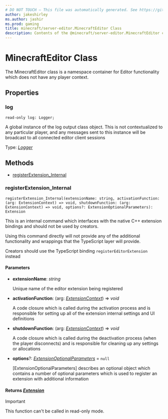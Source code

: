 ```yaml
---
# DO NOT TOUCH — This file was automatically generated. See https://github.com/mojang/minecraftapidocsgenerator to modify descriptions, examples, etc.
author: jakeshirley
ms.author: jashir
ms.prod: gaming
title: minecraft/server-editor.MinecraftEditor Class
description: Contents of the @minecraft/server-editor.MinecraftEditor class.
---
```

# MinecraftEditor Class

The MinecraftEditor class is a namespace container for Editor functionality which does not have any player context.

## Properties

### **log**
`read-only log: Logger;`

A global instance of the log output class object.  This is not contextualized to any particular player, and any messages sent to this instance will be broadcast to all connected editor client sessions

Type: [*Logger*](Logger.md)

## Methods
- [registerExtension_Internal](#registerextension_internal)

### **registerExtension_Internal**
`
registerExtension_Internal(extensionName: string, activationFunction: (arg: ExtensionContext) => void, shutdownFunction: (arg: ExtensionContext) => void, options?: ExtensionOptionalParameters): Extension
`

This is an internal command which interfaces with the native C++ extension bindings and should not be used by creators.

Using this command directly will not provide any of the additional functionality and wrappings that the TypeScript layer will provide.

Creators should use the TypeScript binding `registerEditorExtension` instead

#### **Parameters**
- **extensionName**: *string*
  
  Unique name of the editor extension being registered
- **activationFunction**: (arg: [*ExtensionContext*](ExtensionContext.md)) => *void*
  
  A code closure which is called during the activation process and is responsible for setting up all of the extension internal settings and UI definitions
- **shutdownFunction**: (arg: [*ExtensionContext*](ExtensionContext.md)) => *void*
  
  A code closure which is called during the deactivation process (when the player disconnects) and is responsible for cleaning up any settings or allocations
- **options**?: [*ExtensionOptionalParameters*](ExtensionOptionalParameters.md) = `null`
  
  [ExtensionOptionalParameters] describes an optional object which contains a number of optional parameters which is used to register an extension with additional information

#### **Returns** [*Extension*](Extension.md)

> [!IMPORTANT]
> This function can't be called in read-only mode.
